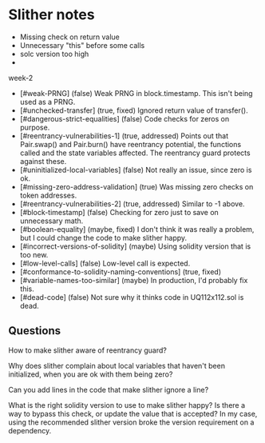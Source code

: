 # Slither notes

- Missing check on return value
- Unnecessary "this" before some calls
- solc version too high
-

week-2

- [#weak-PRNG] (false) Weak PRNG in block.timestamp. This isn't being used as a PRNG.
- [#unchecked-transfer] (true, fixed) Ignored return value of transfer().
- [#dangerous-strict-equalities] (false) Code checks for zeros on purpose.
- [#reentrancy-vulnerabilities-1] (true, addressed) Points out that Pair.swap() and Pair.burn() have reentrancy potential, the functions called and the state variables affected. The reentrancy guard protects against these.
- [#uninitialized-local-variables] (false) Not really an issue, since zero is ok.
- [#missing-zero-address-validation] (true) Was missing zero checks on token addresses.
- [#reentrancy-vulnerabilities-2] (true, addressed) Similar to -1 above.
- [#block-timestamp] (false) Checking for zero just to save on unnecessary math.
- [#boolean-equality] (maybe, fixed) I don't think it was really a problem, but I could change the code to make slither happy.
- [#incorrect-versions-of-solidity] (maybe) Using solidity version that is too new.
- [#low-level-calls] (false) Low-level call is expected.
- [#conformance-to-solidity-naming-conventions] (true, fixed)
- [#variable-names-too-similar] (maybe) In production, I'd probably fix this.
- [#dead-code] (false) Not sure why it thinks code in UQ112x112.sol is dead.

## Questions

How to make slither aware of reentrancy guard?

Why does slither complain about local variables that haven't been initialized, when you are ok with them being zero?

Can you add lines in the code that make slither ignore a line?

What is the right solidity version to use to make slither happy? Is there a way to bypass this check, or update the value that is accepted? In my case, using the recommended slither version broke the version requirement on a dependency.
